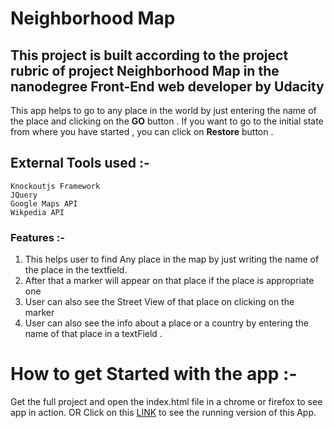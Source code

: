 # Neighborhood Map

## This project is built according to the project rubric of project Neighborhood Map in the nanodegree Front-End web developer by Udacity
This app helps to go to any place in the world by just entering the name of the place and clicking on the **GO** button . If you want to go to the initial state from where you have started , you can click on **Restore** button .

## External Tools used :-
	Knockoutjs Framework
	JQuery
	Google Maps API
	Wikpedia API

### Features :-
1. This helps user to find Any place in the map by just writing the name of the place in the textfield.
2. After that a marker will appear on that place if the place is appropriate one
3. User can also see the Street View of that place on clicking on the marker 
4. User can also see the info about a place or a country by entering the name of that place in a textField . 

# How to get Started with the app :-
Get the full project and open the index.html file in a chrome or firefox to see app in action. 
					OR
Click on this [LINK](https://ervaibhavkumar.github.io/Udacity-Neighborhood-Map/) to see the running version of this App.
